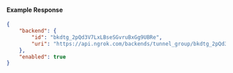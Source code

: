 <!-- Code generated for API Clients. DO NOT EDIT. -->

#### Example Response

```json
{
	"backend": {
		"id": "bkdtg_2pQd3V7LxLBseSGvruBxGg9UBRe",
		"uri": "https://api.ngrok.com/backends/tunnel_group/bkdtg_2pQd3V7LxLBseSGvruBxGg9UBRe"
	},
	"enabled": true
}
```
